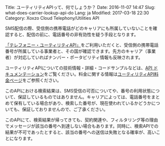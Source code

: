 Title: ユーティリティAPIって、何でしょうか？
Date: 2016-11-07 14:47
Slug: what-does-carrier-lookup-api-do
Lang: ja
Modified: 2017-03-18 22:30
Category: Xoxzo Cloud Telephony/Utilities API

SMS配信の際、受信側の携帯電話がどのキャリアにも所属していないことを確認すると、配信の前に、電話番号の非有効性を疑う手段となります。

[「テレフォニー・ユーティリティAPI」](https://www.xoxzo.com/ja/about/utilities-api/)をご利用いただくと、受信側の携帯電話番号が所属している事業者と、その国が確認できます。先方のキャリア（事業者）が対応していればナンバー・ポータビリティ情報も反映されます。

ユーティリティAPIについての技術情報・詳細・コードサンプルなどは、[API ドキュメンテーション](http://docs.xoxzo.com/ja/utilsapi)をご覧ください。料金に関する情報は[ユーティリティAPI料金ページ](https://www.xoxzo.com/ja/about/pricing/utils)をご参照ください。

このAPIにおける検索結果は、SMS受信の可否についてや、番号の利用状態について、保証しているものではありません。キャリアによっては、電話番号をまとめて保有している場合があり、検索した番号が、現在使われているかどうかについても、保証しておりませんので、ご了承ください。

このAPIにて、検索結果が帰ってきても、契約関連や、フィルタリング等の理由でメッセージが該当の番号へ到達しない場合もあります。同時に、検索APIでの結果が不可であったとすると、該当の番号への送信は失敗となる確率が、高いことになります。

